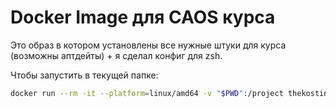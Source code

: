 # Docker Image для CAOS курса

Это образ в котором установлены все нужные штуки для курса (возможны аптдейты) + я сделал конфиг для zsh.

Чтобы запустить в текущей папке:

```bash
docker run --rm -it --platform=linux/amd64 -v "$PWD":/project thekostins/hse-caos-dev:latest
```


